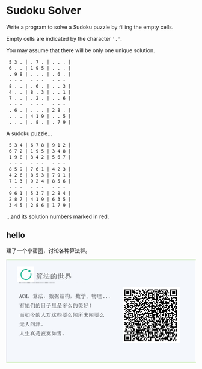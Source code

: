 # Sudoku Solver 

Write a program to solve a Sudoku puzzle by filling the empty cells.  

Empty cells are indicated by the character `'.'`.  


You may assume that there will be only one unique solution.  

```
 5 3 . | . 7 . | . . . |
 6 . . | 1 9 5 | . . . |
 . 9 8 | . . . | . 6 . |
 - - -   - - -   - - -  
 8 . . | . 6 . | . . 3 |
 4 . . | 8 . 3 | . . 1 |
 7 . . | . 2 . | . . 6 |
 - - -   - - -   - - -  
 . 6 . | . . . | 2 8 . |
 . . . | 4 1 9 | . . 5 |
 . . . | . 8 . | . 7 9 |
```


A sudoku puzzle...  

```
 5 3 4 | 6 7 8 | 9 1 2 |
 6 7 2 | 1 9 5 | 3 4 8 |
 1 9 8 | 3 4 2 | 5 6 7 |
 - - -   - - -   - - -  
 8 5 9 | 7 6 1 | 4 2 3 |
 4 2 6 | 8 5 3 | 7 9 1 |
 7 1 3 | 9 2 4 | 8 5 6 |
 - - -   - - -   - - -  
 9 6 1 | 5 3 7 | 2 8 4 |
 2 8 7 | 4 1 9 | 6 3 5 |
 3 4 5 | 2 8 6 | 1 7 9 |
```

...and its solution numbers marked in red.  



## hello

建了一个小密圈，讨论各种算法群。  

![小密圈](/images/suanfa_xiaomiquan.jpg)

